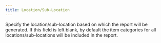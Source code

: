 ```yaml
---
title: Location/Sub-Location
---
```



Specify the location/sub-location based on which the report will be  generated. If this field is left blank, by default the item categories  for all locations/sub-locations will be included in the report.
